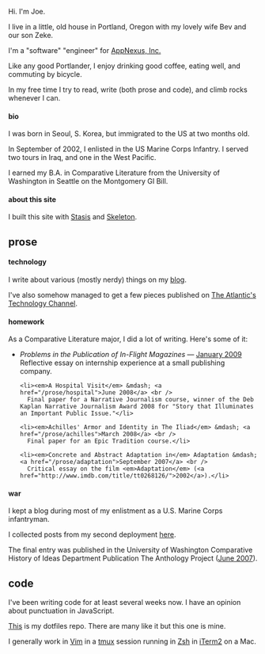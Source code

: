 <section id='about'><p class="lead">Hi. I'm Joe.</p>

I live in a little, old house in Portland, Oregon with my lovely wife Bev and our son Zeke.

I'm a "software" "engineer" for <a href="http://www.appnexus.com/">AppNexus, Inc.</a>

Like any good Portlander, I enjoy drinking good coffee, eating well, and commuting by bicycle.

  <p>In my free time I try to read, write (both prose and code), and climb rocks whenever I can.</p>

  <h4>bio</h4>

  <p>I was born in Seoul, S. Korea, but immigrated to the US at two months old.</p>

  <p>In September of 2002, I enlisted in the US Marine Corps Infantry. I served two tours in Iraq, and one in the West Pacific.</p>

  <p>I earned my B.A. in Comparative Literature from the University of Washington in Seattle on the Montgomery GI Bill.</p>

  <h4>about this site</h4>

  <p>I built this site with <a href="https://github.com/magnars/stasis">Stasis</a> and <a href="http://getskeleton.com/">Skeleton</a>.</p>

</section>

<section id='prose'>

  <h2>prose</h2>

  <h4>technology</h4>

  <p>I write about various (mostly nerdy) things on my <a href="/blog">blog</a>.</p>

  <p>I've also somehow managed to get a few pieces published on <a href="http://www.theatlantic.com/joe-moon/">The Atlantic's Technology Channel</a>.</p>

  <h4>homework</h4>

  <p>As a Comparative Literature major, I did a lot of writing. Here's some of it:</p>

  <ul>
    <li><em>Problems in the Publication of In-Flight Magazines</em> &mdash; <a href="/prose/magazines">January 2009</a> <br />
      Reflective essay on internship experience at a small publishing company.</li>

    <li><em>A Hospital Visit</em> &mdash; <a href="/prose/hospital">June 2008</a> <br />
      Final paper for a Narrative Journalism course, winner of the Deb Kaplan Narrative Journalism Award 2008 for "Story that Illuminates an Important Public Issue."</li>

    <li><em>Achilles' Armor and Identity in The Iliad</em> &mdash; <a href="/prose/achilles">March 2008</a> <br />
      Final paper for an Epic Tradition course.</li>

    <li><em>Concrete and Abstract Adaptation in</em> Adaptation &mdash; <a href="/prose/adaptation">September 2007</a> <br />
      Critical essay on the film <em>Adaptation</em> (<a href="http://www.imdb.com/title/tt0268126/">2002</a>).</li>
  </ul>

  <h4>war</h4>

  <p>I kept a blog during most of my enlistment as a U.S. Marine Corps infantryman.</p>

  <p>I collected posts from my second deployment <a href="http://servicerecordbook.com">here</a>.</p>

  <p>The final entry was published in the University of Washington Comparative History of Ideas Department Publication The Anthology Project (<a href="https://depts.washington.edu/chid/The_Anthology_Project/2007/">June 2007</a>).</p>

</section>

<section id='code'>

  <h2>code</h2>

  <p>I've been writing code for at least several weeks now. I have an opinion about punctuation in JavaScript.</p>

  <p><a href="https://github.com/joebadmo/dotfiles">This</a> is my dotfiles repo. There are many like it but this one is mine.</p>

  <p>I generally work in <a href="http://www.vim.org/">Vim</a> in a <a href="http://tmux.sourceforge.net/">tmux</a> session running in <a href="http://www.zsh.org/">Zsh</a> in <a href="http://www.iterm2.com/#/section/home">iTerm2</a> on a Mac.</p>

</section>
